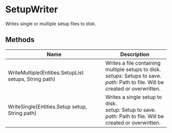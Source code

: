 # SetupWriter

Writes single or multiple setup files to disk.



## Methods

| Name            | Description        |
|-----------------|--------------------|
| WriteMultiple(Entities.SetupList setups, String path)   |  Writes a file containing multiple setups to disk.<br />*setups:* Setups to save.<br />*path:* Path to file. Will be created or overwritten.<br /> 
| WriteSingle(Entities.Setup setup, String path)   |  Writes a single setup to disk.<br />*setup:* Setup to save.<br />*path:* Path to file. Will be created or overwritten.<br /> 


